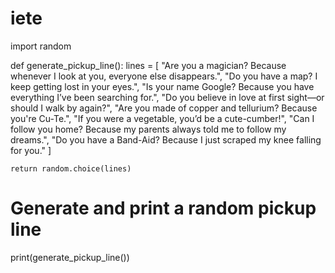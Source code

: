 # iete

import random

def generate_pickup_line():
    lines = [
        "Are you a magician? Because whenever I look at you, everyone else disappears.",
        "Do you have a map? I keep getting lost in your eyes.",
        "Is your name Google? Because you have everything I’ve been searching for.",
        "Do you believe in love at first sight—or should I walk by again?",
        "Are you made of copper and tellurium? Because you're Cu-Te.",
        "If you were a vegetable, you’d be a cute-cumber!",
        "Can I follow you home? Because my parents always told me to follow my dreams.",
        "Do you have a Band-Aid? Because I just scraped my knee falling for you."
    ]

    return random.choice(lines)

# Generate and print a random pickup line
print(generate_pickup_line())
